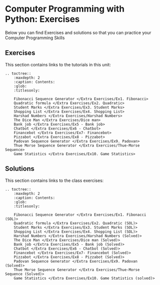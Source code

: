 # Computer Programming with Python: Exercises

Below you can find Exercises and solutions so that you can practice your Computer Programming Skills

## Exercises

This section contains links to the tutorials in this unit:

```{eval-rst}
.. toctree::
    :maxdepth: 2
    :caption: Contents:
    :glob:
    :titlesonly:

    Fibonacci Sequence Generator </Extra Exercises/Ex1. Fibonacci>
    Quadratic formula </Extra Exercises/Ex2. Quadratic>
    Student Marks </Extra Exercises/Ex3. Student Marks>
    Shopping List </Extra Exercises/Ex4. Shopping List>
    Harshad Numbers </Extra Exercises/Harshad Numbers>
    The Dice Man </Extra Exercises/Dice man>
    Bank job </Extra Exercises/Ex5 - Bank job>
    Chatbot </Extra Exercises/Ex6 - Chatbot>
    Financebot </Extra Exercises/Ex7- Financebot>
    Pizzabot </Extra Exercises/Ex8 - Pizzabot>
    Padovan Sequence Generator </Extra Exercises/Ex9. Padovan>
    Thue Morse Sequence Generator </Extra Exercises/Thue-Morse Sequence>
    Game Statistics </Extra Exercises/Ex10. Game Statistics>

```

## Solutions

This section contains links to the class exercises:

```{eval-rst}
.. toctree::
    :maxdepth: 2
    :caption: Contents:
    :glob:
    :titlesonly:

    Fibonacci Sequence Generator </Extra Exercises/Ex1. Fibonacci (SOL)>
    Quadratic formula </Extra Exercises/Ex2. Quadratic (SOL)>
    Student Marks </Extra Exercises/Ex3. Student Marks (SOL)>
    Shopping List </Extra Exercises/Ex4. Shopping List (SOL)>
    Harshad Numbers </Extra Exercises/Harshad Numbers (Solved)>
    The Dice Man </Extra Exercises/Dice man (Solved)>
    Bank job </Extra Exercises/Ex5 - Bank job (Solved)>
    Chatbot </Extra Exercises/Ex6 - Chatbot (Solved)>
    Financebot </Extra Exercises/Ex7- Financebot (Solved)>
    Pizzabot </Extra Exercises/Ex8 - Pizzabot (Solved)>
    Padovan Sequence Generator </Extra Exercises/Ex9. Padovan (Solved)>
    Thue Morse Sequence Generator </Extra Exercises/Thue-Morse Sequence (Solved)>
    Game Statistics </Extra Exercises/Ex10. Game Statistics (solved)>

```